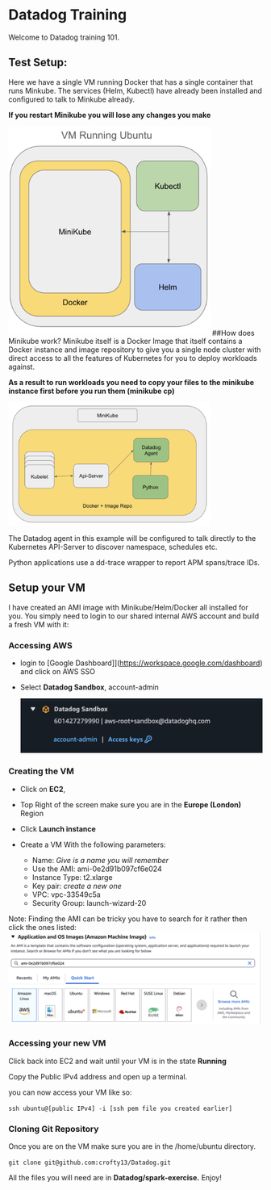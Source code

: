 # Datadog Training

Welcome to Datadog training 101.

## Test Setup:

Here we have a single VM running Docker that has a single container that runs Minkube. The services (Helm, Kubectl) have already been installed and configured to talk to Minkube already.

**If you restart Minikube you will lose any changes you make**

<img src="images/image-20250324084804610.png" alt="My image" width="400"/>
##How does Minikube work?
Minikube itself is a Docker Image that itself contains a Docker instance and image repository to give you a single node cluster with direct access to all the features of Kubernetes for you to deploy workloads against.

**As a result to run workloads you need to copy your files to the minikube instance first before you run them (minikube cp)**

<img src="images/image-20250324085917478.png" alt="My image" width="400"/>

The Datadog agent in this example will be configured to talk directly to the Kubernetes API-Server to discover namespace, schedules etc. 

Python applications use a dd-trace wrapper to report APM spans/trace IDs.


## Setup your VM
I have created an AMI image with Minikube/Helm/Docker all installed for you. You simply need to login to our shared internal AWS account and build a fresh VM with it:

### Accessing AWS

- login to [Google Dashboard]](https://workspace.google.com/dashboard) and click on AWS SSO

- Select **Datadog Sandbox**, account-admin

  ![image-20250324163900606](images/image-20250324163900606.png)

### Creating the VM

- Click on **EC2**,
- Top Right of the screen make sure you are in the **Europe (London)** Region

- Click **Launch instance**

- Create a VM With the following parameters:
  - Name:		*Give is a name you will remember*
  - Use the AMI: 	ami-0e2d91b097cf6e024
  - Instance Type:	t2.xlarge
  - Key pair:		*create a new one*
  - VPC:			vpc-33549c5a
  - Security Group:	launch-wizard-20

Note: Finding the AMI can be tricky you have to search for it rather then click the ones listed:
![image-20250324164734648](images/image-20250324164734648.png)

### Accessing your new VM

Click back into EC2 and wait until your VM is in the state **Running**

Copy the Public IPv4 address and open up a terminal.

you can now access your VM like so:

`ssh ubuntu@[public IPv4] -i [ssh pem file you created earlier]`

### Cloning Git Repository

Once you are on the VM make sure you are in the /home/ubuntu directory.

`git clone git@github.com:crofty13/Datadog.git`

All the files you will need are in **Datadog/spark-exercise.** Enjoy!



